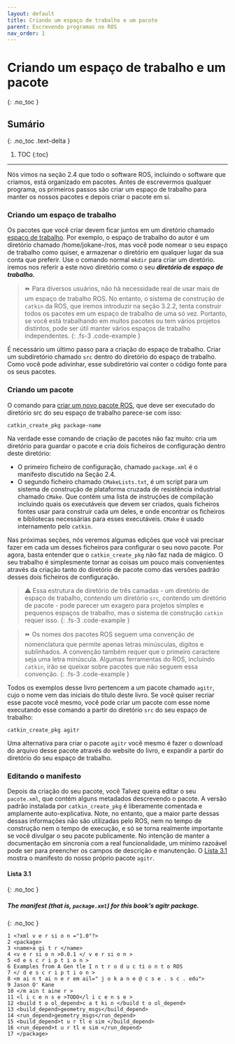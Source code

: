 ```yaml
---
layout: default
title: Criando um espaço de trabalho e um pacote
parent: Escrevendo programas no ROS
nav_order: 1
---
```


# Criando um espaço de trabalho e um pacote
{: .no_toc }

## Sumário
{: .no_toc .text-delta }

1. TOC
{:toc}
---

Nós vimos na seção 2.4 que todo o software ROS, incluindo o software que criamos, está organizado em pacotes. Antes de escrevermos qualquer programa, os primeiros passos são criar um espaço de trabalho para manter os nossos pacotes e depois criar o pacote em sí.

### Criando um espaço de trabalho

Os pacotes que você criar devem ficar juntos em um diretório chamado [espaço de trabalho](http://wiki.ros.org/catkin/Tutorials/create_a_workspace). Por exemplo, o espaço de trabalho do autor é um diretório chamado /home/jokane-/ros, mas você pode nomear o seu espaço de trabalho como quiser, e armazenar o diretório em qualquer lugar da sua conta que preferir. Use o comando normal `mkdir` para criar um diretório. iremos nos referir a este novo diretório como o seu ***diretório de espaço de trabalho.***

> ⏩ Para diversos usuários, não há necessidade real de usar mais de um espaço de trabalho ROS. No entanto, o sistema de construção de `catkin` da ROS, que iremos introduzir na seção 3.2.2, tenta construir todos os pacotes em um espaço de trabalho de uma só vez. Portanto, se você está trabalhando em muitos pacotes ou tem vários projetos distintos, pode ser útil manter vários espaços de trabalho independentes.
{: .fs-3 .code-example }

É necessário um último passo para a criação do espaço de trabalho. Criar um subdiretório chamado `src` dentro do diretório do espaço de trabalho. Como você pode adivinhar, esse subdiretório vai conter o código fonte para os seus pacotes.

### Criando um pacote

O comando para [criar um novo pacote ROS](http://wiki.ros.org/ROS/Tutorials/CreatingPackage), que deve ser executado do diretório src do seu espaço de trabalho parece-se com isso:
```
catkin_create_pkg package-name
```
Na verdade esse comando de criação de pacotes não faz muito: cria um diretório para guardar o pacote e cria dois ficheiros de configuração dentro deste diretório:

- O primeiro ficheiro de configuração, chamado `package.xml` é o manifesto discutido na Seção 2.4.
- O segundo ficheiro chamado `CMakeLists.txt`, é um script para um sistema de construção de plataforma cruzada de resistência industrial chamado `CMake`. Que contém uma lista de instruções de compilação incluindo quais os executáveis que devem ser criados, quais ficheiros fontes usar para construir cada um deles, e onde encontrar os ficheiros e bibliotecas necessárias para esses executáveis.
`CMake` é usado internamento pelo `catkin`.

Nas próximas seções, nós veremos algumas edições que você vai precisar fazer em cada um desses ficheiros para configurar o seu novo pacote. Por agora, basta entender que o `catkin_create_pkg` não faz nada de mágico. O seu trabalho é simplesmente tornar as coisas um pouco mais convenientes através da criação tanto do diretório de pacote como das versões padrão desses dois ficheiros de configuração.

> ⚠️ Essa estrutura de diretório de três camadas - um diretório de espaço de trabalho, contendo um diretório `src`, contendo um diretório de pacote - pode parecer um exagero para projetos simples e pequenos espaços de trabalho, mas o sistema de construção `catkin` requer isso.
{: .fs-3 .code-example }

> ⏩ Os nomes dos pacotes ROS seguem uma convenção de nomenclatura que permite apenas letras minúsculas, dígitos e sublinhados. A convenção também requer que o primeiro caractere seja uma letra minúscula. Algumas ferramentas do ROS, incluindo `catkin`, irão se queixar sobre pacotes que não seguem essa convenção. 
{: .fs-3 .code-example }

Todos os exemplos desse livro pertencem a um pacote chamado `agitr`, cujo o nome vem das iniciais do título deste livro. Se você quiser recriar esse pacote você mesmo, você pode criar um pacote com esse nome executando esse comando a partir do diretório `src` do seu espaço de trabalho:
```
catkin_create_pkg agitr
```
Uma alternativa para criar o pacote `agitr` você mesmo é fazer o download do arquivo desse pacote através do website do livro, e expandir a partir do diretório do seu espaço de trabalho.

### Editando o manifesto

Depois da criação do seu pacote, você Talvez queira editar o seu `pacote.xml`, que contém alguns metadados descrevendo o pacote. A versão padrão instalada por `catkin_create_pkg` é liberamente comentada e amplamente auto-explicativa. Note, no entanto, que a maior parte dessas dessas informações não são utilizadas pelo ROS, nem no tempo de construção nem o tempo de execução, e só se torna realmente importante se você divulgar o seu pacote publicamente. No intenção de manter a documentação em sincronia com a real funcionalidade, um mínimo razoável pode ser para preencher os campos de descrição e manutenção. O [Lista 3.1](#lista-31) mostra o manifesto do nosso próprio pacote `agitr`.

#### **Lista 3.1**
{: .no_toc }
##### The manifest (that is, `package.xml`) for this book's agitr package.
{: .no_toc }
```
1 <?xml v e r si o n ="1.0"?>
2 <package>
3 <name>a gi t r </name>
4 <v e r si o n >0.0.1 </ v e r si o n >
5 <d e s c r i p t i o n >
6 Examples from A Gen tle I n t r o d u c ti o n t o ROS
7 </ d e s c r i p t i o n >
8 <m ai n t ai n e r em ail=" j o k a n e @ c s e . s c . edu">
9 Jason O' Kane
10 </m ain t aine r >
11 <l i c e n s e >TODO</l i c e n s e >
12 <build t o ol_depend>c a t ki n </build t o ol_depend>
13 <build_depend>geometry_msgs</build_depend>
14 <run_depend>geometry_msgs</run_depend>
15 <build_depend>t u r tl e sim </build_depend>
16 <run_depend>t u r tl e sim </run_depend>
17 </package>
```